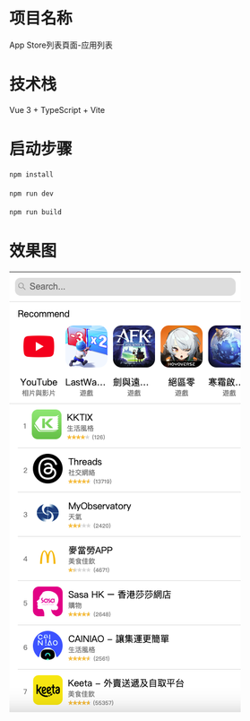 # 项目名称
App Store列表⾴⾯-应用列表

# 技术栈
Vue 3 + TypeScript + Vite

# 启动步骤
``` bash
npm install

npm run dev

npm run build
```

# 效果图
![Alt text](image.png)